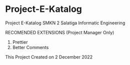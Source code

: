 # Project-E-Katalog
Project E-Katalog SMKN 2 Salatiga Informatic Engineering


RECOMENDED EXTENSIONS (Project Manager Only)
1. Prettier
2. Better Comments

This Project Created on 2 December 2022
